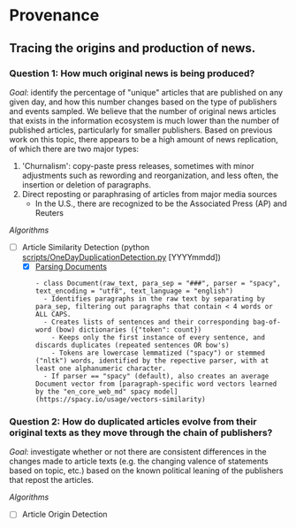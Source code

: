 # Provenance
## Tracing the origins and production of news. 

### Question 1: How much original news is being produced?
*Goal*: identify the percentage of "unique" articles that are published on any given day, and how this number changes based on the type of publishers and events sampled. 
We believe that the number of original news articles that exists in the information ecosystem is much lower than the number of published articles, particularly for smaller publishers. Based on previous work on this topic, there appears to be a high amount of news replication, of which there are two major types:
1. 'Churnalism': copy-paste press releases, sometimes with minor adjustments such as rewording and reorganization, and less often, the insertion or deletion of paragraphs. 
2. Direct reposting or paraphrasing of articles from major media sources 
   - In the U.S., there are recognized to be the Associated Press (AP) and Reuters

_Algorithms_
- [ ] Article Similarity Detection (python [scripts/OneDayDuplicationDetection.py](scripts/OneDayDuplicationDetection.py) [YYYYmmdd])
  - [x] [Parsing Documents](scripts/documents.py)
    ```
    - class Document(raw_text, para_sep = "###", parser = "spacy", text_encoding = "utf8", text_language = "english")
      - Identifies paragraphs in the raw text by separating by para_sep, filtering out paragraphs that contain < 4 words or ALL CAPS.
      - Creates lists of sentences and their corresponding bag-of-word (bow) dictionaries ({"token": count})
        - Keeps only the first instance of every sentence, and discards duplicates (repeated sentences OR bow's)
        - Tokens are lowercase lemmatized ("spacy") or stemmed ("nltk") words, identified by the repective parser, with at least one alphanumeric character.
      - If parser == "spacy" (default), also creates an average Document vector from [paragraph-specific word vectors learned by the "en_core_web_md" spacy model](https://spacy.io/usage/vectors-similarity) 
    ```
   
### Question 2: How do duplicated articles evolve from their original texts as they move through the chain of publishers?
*Goal*: investigate whether or not there are consistent differences in the changes made to article texts (e.g. the changing valence of statements based on topic, etc.) based on the known political leaning of the publishers that repost the articles. 

_Algorithms_
- [ ] Article Origin Detection 


